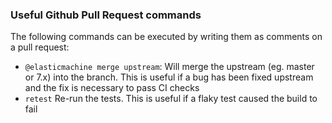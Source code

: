 ### Useful Github Pull Request commands

The following commands can be executed by writing them as comments on a pull request:

- `@elasticmachine merge upstream`: Will merge the upstream (eg. master or 7.x) into the branch. This is useful if a bug has been fixed upstream and the fix is necessary to pass CI checks
- `retest` Re-run the tests. This is useful if a flaky test caused the build to fail
